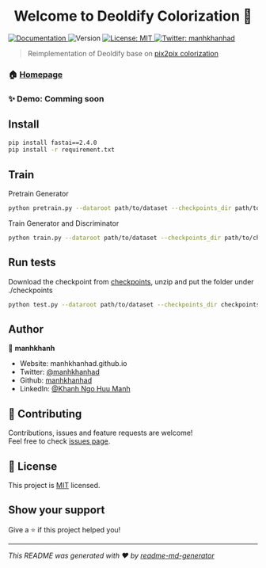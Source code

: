 <h1 align="center">Welcome to Deoldify Colorization 👋</h1>
<p>
  <a href="docs" target="_blank">
    <img alt="Documentation" src="https://img.shields.io/badge/documentation-yes-brightgreen.svg" />
  </a>
  <img alt="Version" src="https://img.shields.io/badge/version-0.5.0-blue.svg?cacheSeconds=2592000" />
  <a href="abc" target="_blank">
    <img alt="License: MIT" src="https://img.shields.io/badge/License-MIT-yellow.svg" />
  </a>
  <a href="https://twitter.com/manhkhanhad" target="_blank">
    <img alt="Twitter: manhkhanhad" src="https://img.shields.io/twitter/follow/manhkhanhad.svg?style=social" />
  </a>
</p>

> Reimplementation of Deoldify base on [pix2pix colorization](https://github.com/junyanz/pytorch-CycleGAN-and-pix2pix)
### 🏠 [Homepage](https://github.com/manhkhanhad/Colorization)
### ✨ Demo: Comming soon

## Install

```sh
pip install fastai==2.4.0
pip install -r requirement.txt
```

## Train
Pretrain Generator
```sh
python pretrain.py --dataroot path/to/dataset --checkpoints_dir path/to/checkpoint --model deoldify --name name_model --n_epochs num_epoch --n_epochs_decay num_epoch_decay_lr --batch_size batchsize 
```
Train Generator and Discriminator
```sh
python train.py --dataroot path/to/dataset --checkpoints_dir path/to/checkpoint --model deoldify --name name_model --n_epochs num_epoch --n_epochs_decay num_epoch_decay_lr --batch_size batchsize 
```
## Run tests
Download the checkpoint from [checkpoints](https://drive.google.com/file/d/1OiXeWpDszWtBM_1dfZJdwUziLLU_Co-l/view?usp=sharing), unzip and 
put the folder under ./checkpoints
```sh
python test.py --dataroot path/to/dataset --checkpoints_dir checkpoints --model deoldify --name name_model --batch_size batchsize --num_test number_of_test_image --results_dir path/to/results
```

## Author

👤 **manhkhanh**

* Website: manhkhanhad.github.io
* Twitter: [@manhkhanhad](https://twitter.com/manhkhanhad)
* Github: [manhkhanhad](https://github.com/manhkhanhad)
* LinkedIn: [@Khanh Ngo Huu Manh](https://www.linkedin.com/in/khanh-ngo-huu-manh-29b73519a/)

## 🤝 Contributing

Contributions, issues and feature requests are welcome!<br />Feel free to check [issues page](https://github.com/manhkhanhad/Colorization/issues). 

## 📝 License

This project is [MIT](https://github.com/manhkhanhad/Colorization/blob/main/LICENSE) licensed.

## Show your support

Give a ⭐️ if this project helped you!

***
_This README was generated with ❤️ by [readme-md-generator](https://github.com/kefranabg/readme-md-generator)_
